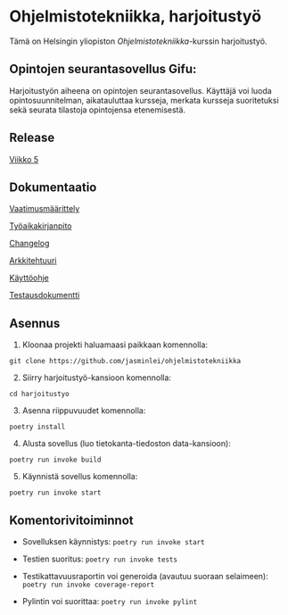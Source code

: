 # Ohjelmistotekniikka, harjoitustyö

Tämä on Helsingin yliopiston _Ohjelmistotekniikka_-kurssin harjoitustyö.

## Opintojen seurantasovellus Gifu:

Harjoitustyön aiheena on opintojen seurantasovellus. Käyttäjä voi luoda opintosuunnitelman, aikatauluttaa kursseja, merkata kursseja suoritetuksi sekä seurata tilastoja opintojensa etenemisestä.

## Release

[Viikko 5](https://github.com/jasminlei/ohjelmistotekniikka/releases/tag/viikko5)

## Dokumentaatio

[Vaatimusmäärittely](https://github.com/jasminlei/ohjelmistotekniikka/blob/main/harjoitustyo/dokumentaatio/vaatimusmaarittely.md)

[Työaikakirjanpito](https://github.com/jasminlei/ohjelmistotekniikka/blob/main/harjoitustyo/dokumentaatio/tuntikirjanpito.md)

[Changelog](https://github.com/jasminlei/ohjelmistotekniikka/blob/main/harjoitustyo/dokumentaatio/changelog.md)

[Arkkitehtuuri](https://github.com/jasminlei/ohjelmistotekniikka/blob/main/harjoitustyo/dokumentaatio/arkkitehtuuri.md)

[Käyttöohje](https://github.com/jasminlei/ohjelmistotekniikka/blob/main/harjoitustyo/dokumentaatio/kayttoohje.md)

[Testausdokumentti](https://github.com/jasminlei/ohjelmistotekniikka/blob/main/harjoitustyo/dokumentaatio/testaus.md)

## Asennus

1. Kloonaa projekti haluamaasi paikkaan komennolla:

```
git clone https://github.com/jasminlei/ohjelmistotekniikka
```

2. Siirry harjoitustyö-kansioon komennolla:

```
cd harjoitustyo
```

3. Asenna riippuvuudet komennolla:

```
poetry install
```

4. Alusta sovellus (luo tietokanta-tiedoston data-kansioon):

```
poetry run invoke build
```

5. Käynnistä sovellus komennolla:

```
poetry run invoke start
```

## Komentorivitoiminnot

- Sovelluksen käynnistys: `poetry run invoke start`

- Testien suoritus: `poetry run invoke tests`

- Testikattavuusraportin voi generoida (avautuu suoraan selaimeen): `poetry run invoke coverage-report`

- Pylintin voi suorittaa: `poetry run invoke pylint`
